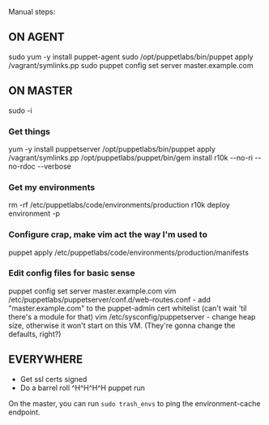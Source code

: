 Manual steps:

ON AGENT
-----

sudo yum -y install puppet-agent
sudo /opt/puppetlabs/bin/puppet apply /vagrant/symlinks.pp
sudo puppet config set server master.example.com

ON MASTER
-----

sudo -i

### Get things

yum -y install puppetserver
/opt/puppetlabs/bin/puppet apply /vagrant/symlinks.pp
/opt/puppetlabs/puppet/bin/gem install r10k --no-ri --no-rdoc --verbose

### Get my environments

rm -rf /etc/puppetlabs/code/environments/production
r10k deploy environment -p

### Configure crap, make vim act the way I'm used to

puppet apply /etc/puppetlabs/code/environments/production/manifests

### Edit config files for basic sense

puppet config set server master.example.com
vim /etc/puppetlabs/puppetserver/conf.d/web-routes.conf
    - add "master.example.com" to the puppet-admin cert whitelist (can't wait 'til there's a module for that)
vim /etc/sysconfig/puppetserver
    - change heap size, otherwise it won't start on this VM. (They're gonna change the defaults, right?)

EVERYWHERE
-----

- Get ssl certs signed
- Do a barrel roll ^H^H^H^H puppet run

On the master, you can run `sudo trash_envs` to ping the environment-cache endpoint.
